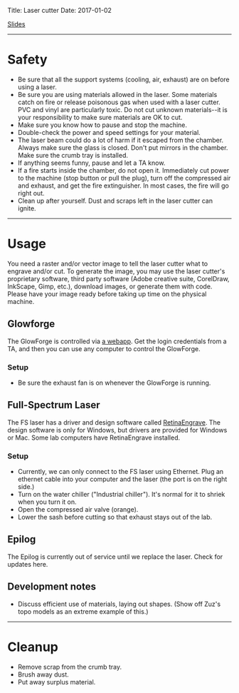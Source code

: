 Title: Laser cutter
Date: 2017-01-02

[Slides](https://docs.google.com/presentation/d/1_kqbVa_1KauSrjTB4qGkZBMW_SczZ-KInAlRmsmrNTA/edit?usp=sharing)

---
# Safety
- Be sure that all the support systems (cooling, air, exhaust) are on before using a laser. 
- Be sure you are using materials allowed in the laser. Some materials catch on fire or release poisonous gas when used with a laser cutter. PVC and vinyl are particularly toxic. Do not cut unknown materials--it is your responsibility to make sure materials are OK to cut. 
- Make sure you know how to pause and stop the machine. 
- Double-check the power and speed settings for your material. 
- The laser beam could do a lot of harm if it escaped from the chamber. Always make sure the glass is closed. Don't put mirrors in the chamber. Make sure the crumb tray is installed. 
- If anything seems funny, pause and let a TA know. 
- If a fire starts inside the chamber, do not open it. Immediately cut power to the machine (stop button or pull the plug), turn off the compressed air and exhaust, and get the fire extinguisher. In most cases, the fire will go right out. 
- Clean up after yourself. Dust and scraps left in the laser cutter can ignite. 

---
# Usage
You need a raster and/or vector image to tell the laser cutter what to engrave and/or cut. To generate the image, you may use the laser cutter's proprietary software, third party software (Adobe creative suite, CorelDraw, InkScape, Gimp, etc.), download images, or generate them with code. Please have your image ready before taking up time on the physical machine. 

## Glowforge
The GlowForge is controlled via [a webapp](https://app.glowforge.com). Get the login credentials from a TA, and then you can use any computer to control the GlowForge. 

### Setup
- Be sure the exhaust fan is on whenever the GlowForge is running.

## Full-Spectrum Laser
The FS laser has a driver and design software called [RetinaEngrave](https://fslaser.com/RetinaEngrave). The design software is only for Windows, but drivers are provided for Windows or Mac. Some lab computers have RetinaEngrave installed.

### Setup
- Currently, we can only connect to the FS laser using Ethernet. Plug an ethernet cable into your computer and the laser (the port is on the right side.)
- Turn on the water chiller ("Industrial chiller"). It's normal for it to shriek when you turn it on. 
- Open the compressed air valve (orange). 
- Lower the sash before cutting so that exhaust stays out of the lab. 

## Epilog
The Epilog is currently out of service until we replace the laser. Check for updates here. 

## Development notes
- Discuss efficient use of materials, laying out shapes. (Show off Zuz's topo models as an extreme example of this.)

---
# Cleanup

- Remove scrap from the crumb tray. 
- Brush away dust. 
- Put away surplus material.
